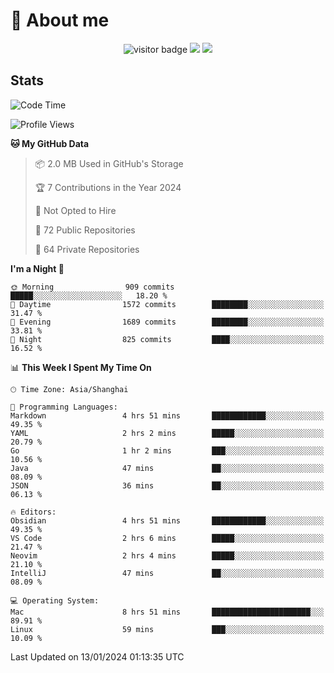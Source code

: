 <!-- ![](https://youpai.roccoshi.top/img/20200804214216.png) -->

# 🧐 About me
 
<p align="center">
<img src="https://visitor-badge.laobi.icu/badge?page_id=Lincest.Lincest&title=hits" alt="visitor badge"/>
<a href="mailto:imroccoshi@gmail.com"><img src="https://img.shields.io/badge/gmail-imroccoshi%40gmail.com-red"></a>
<a href="https://blog.roccoshi.top"><img src="https://img.shields.io/badge/blog-roccoshi-green"></a>
</p>

## Stats

<!--START_SECTION:waka-->
![Code Time](http://img.shields.io/badge/Code%20Time-917%20hrs%2017%20mins-blue)

![Profile Views](http://img.shields.io/badge/Profile%20Views-0-blue)

**🐱 My GitHub Data** 

> 📦 2.0 MB Used in GitHub's Storage 
 > 
> 🏆 7 Contributions in the Year 2024
 > 
> 🚫 Not Opted to Hire
 > 
> 📜 72 Public Repositories 
 > 
> 🔑 64 Private Repositories 
 > 
**I'm a Night 🦉** 

```text
🌞 Morning                909 commits         █████░░░░░░░░░░░░░░░░░░░░   18.20 % 
🌆 Daytime                1572 commits        ████████░░░░░░░░░░░░░░░░░   31.47 % 
🌃 Evening                1689 commits        ████████░░░░░░░░░░░░░░░░░   33.81 % 
🌙 Night                  825 commits         ████░░░░░░░░░░░░░░░░░░░░░   16.52 % 
```


📊 **This Week I Spent My Time On** 

```text
🕑︎ Time Zone: Asia/Shanghai

💬 Programming Languages: 
Markdown                 4 hrs 51 mins       ████████████░░░░░░░░░░░░░   49.35 % 
YAML                     2 hrs 2 mins        █████░░░░░░░░░░░░░░░░░░░░   20.79 % 
Go                       1 hr 2 mins         ███░░░░░░░░░░░░░░░░░░░░░░   10.56 % 
Java                     47 mins             ██░░░░░░░░░░░░░░░░░░░░░░░   08.09 % 
JSON                     36 mins             ██░░░░░░░░░░░░░░░░░░░░░░░   06.13 % 

🔥 Editors: 
Obsidian                 4 hrs 51 mins       ████████████░░░░░░░░░░░░░   49.35 % 
VS Code                  2 hrs 6 mins        █████░░░░░░░░░░░░░░░░░░░░   21.47 % 
Neovim                   2 hrs 4 mins        █████░░░░░░░░░░░░░░░░░░░░   21.10 % 
IntelliJ                 47 mins             ██░░░░░░░░░░░░░░░░░░░░░░░   08.09 % 

💻 Operating System: 
Mac                      8 hrs 51 mins       ██████████████████████░░░   89.91 % 
Linux                    59 mins             ███░░░░░░░░░░░░░░░░░░░░░░   10.09 % 
```


 Last Updated on 13/01/2024 01:13:35 UTC
<!--END_SECTION:waka-->


